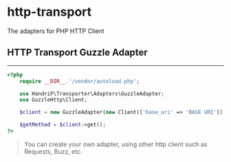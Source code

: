 # http-transport
The adapters for PHP HTTP Client 

## HTTP Transport Guzzle Adapter
--------------------------------
```php
<?php
    require __DIR__.'/vendor/autoload.php';

    use HandriP\Transporter\Adapters\GuzzleAdapter;
    use GuzzleHttp\Client;

    $client = new GuzzleAdapter(new Client(['base_uri' => 'BASE URI']));

    $getMethod = $client->get();
?>
```

> You can create your own adapter, using other http client such as Requests, Buzz, etc.